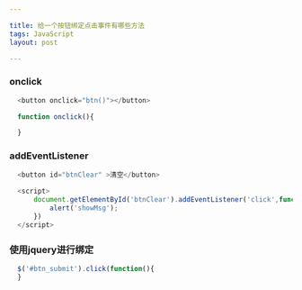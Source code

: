 ```yaml
---

title: 给一个按钮绑定点击事件有哪些方法
tags: JavaScript
layout: post

---
```


### onclick

```javascript
  <button onclick="btn()"></button>

  function onclick(){

  }
```

### addEventListener

```javascript
  <button id="btnClear" >清空</button>
      
  <script>
      document.getElementById('btnClear').addEventListener('click',function(){
          alert('showMsg');
      })
  </script>
```

### 使用jquery进行绑定

```javascript
  $('#btn_submit').click(function(){
  }
```
